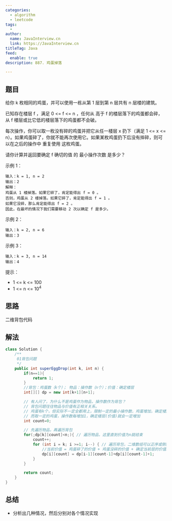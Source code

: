 ```yaml
---
categories:
  - algorithm
  - leetcode
tags:
  - 
author: 
  name: JavaInterview.cn
  link: https://JavaInterview.cn
titleTag: Java
feed:
  enable: true
description: 887. 鸡蛋掉落

---
```


## 题目

给你 k 枚相同的鸡蛋，并可以使用一栋从第 1 层到第 n 层共有 n 层楼的建筑。

已知存在楼层 f ，满足 0 <= f <= n ，任何从 高于 f 的楼层落下的鸡蛋都会碎，从 f 楼层或比它低的楼层落下的鸡蛋都不会破。

每次操作，你可以取一枚没有碎的鸡蛋并把它从任一楼层 x 扔下（满足 1 <= x <= n）。如果鸡蛋碎了，你就不能再次使用它。如果某枚鸡蛋扔下后没有摔碎，则可以在之后的操作中 重复使用 这枚鸡蛋。

请你计算并返回要确定 f 确切的值 的 最小操作次数 是多少？


示例 1：

    输入：k = 1, n = 2
    输出：2
    解释：
    鸡蛋从 1 楼掉落。如果它碎了，肯定能得出 f = 0 。
    否则，鸡蛋从 2 楼掉落。如果它碎了，肯定能得出 f = 1 。
    如果它没碎，那么肯定能得出 f = 2 。
    因此，在最坏的情况下我们需要移动 2 次以确定 f 是多少。
示例 2：

    输入：k = 2, n = 6
    输出：3
示例 3：

    输入：k = 3, n = 14
    输出：4


提示：

* 1 <= k <= 100
* 1 <= n <= 10<sup>4</sup>

## 思路

二维背包代码

## 解法
```java
class Solution {
    /**
     01背包问题
     */
    public int superEggDrop(int k, int n) {
        if(n==1){
            return 1;
        }
        //背包：鸡蛋数（k个）； 物品：操作数（n个）；价值：确定楼层
        int[][] dp = new int[k+1][n+1];

        // 有人问了，为什么不是鸡蛋作为物品，操作数作为背包？
        // 背包问题往往物品与价值有正相关关系。
        // 鸡蛋有k个，但实际不一定全都用上，限制一定的最小操作数，鸡蛋增加，确定楼层（价值）不一定增加
        // 而取一定的鸡蛋，操作数每增加1，确定楼层(价值)就会一定增加
        int count=0;

        // 先遍历物品，再遍历背包
        for(;dp[k][count]<n;){ // 遍历物品，这里直到价值为n就结束
            count++;
            for (int i = k; i >=1; i--) { // 遍历背包，二维数组可以正序或倒叙
                //当前价值 = 鸡蛋碎了的价值 + 鸡蛋没碎的价值 + 确定当前层的价值1
                dp[i][count] = dp[i-1][count-1]+dp[i][count-1]+1;
            }
        }

        return count;
    }
}

```

## 总结

- 分析出几种情况，然后分别对各个情况实现 

